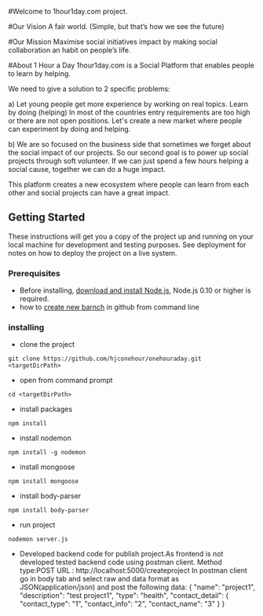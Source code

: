 #Welcome to 1hour1day.com project.

#Our Vision
A fair world. (Simple, but that’s how we see the future)

#Our Mission
Maximise social initiatives impact by making social collaboration an habit on people’s life.

#About 1 Hour a Day
1hour1day.com is a Social Platform that enables people to learn by helping.

We need to give a solution to 2 specific problems:

a) Let young people get more experience by working on real topics. Learn by doing (helping) In most of the countries entry requirements are too high or there are not open positions. Let's create a new market where people can experiment by doing and helping.

b) We are so focused on the business side that sometimes we forget about the social impact of our projects. So our second goal is to power up social projects through soft volunteer. If we can just spend a few hours helping a social cause, together we can do a huge impact.

This platform creates a new ecosystem where people can learn from each other and social projects can have a great impact.

## Getting Started

These instructions will get you a copy of the project up and running on your local machine for development and testing purposes. See deployment for notes on how to deploy the project on a live system.

### Prerequisites
* Before installing, [ download and install Node.js](https://nodejs.org/en/), Node.js 0.10 or higher is required.
* how to [create new barnch](https://github.com/Kunena/Kunena-Forum/wiki/Create-a-new-branch-with-git-and-manage-branches) in github from command line

### installing 
* clone the project
```
git clone https://github.com/hjconehour/onehouraday.git <targetDirPath>
```
* open <targetDir> from command prompt
```
cd <targetDirPath>
```
* install packages
```
npm install
```
* install nodemon 
```
npm install -g nodemon
```
* install mongoose
```
npm install mongoose
```
* install body-parser
```
npm install body-parser
```

* run project
```
nodemon server.js
```

* Developed backend code for publish project.As frontend is not developed tested backend code using postman client.
Method type:POST
URL : http://localhost:5000/createproject
In postman client go in body tab and select raw and data format as JSON(application/json) and post the following data:
{
	"name": "project1",
	"description": "test project1",
	"type": "health",
	"contact_detail": {
		"contact_type": "1",
		"contact_info": "2",
		"contact_name": "3"
	}
}
